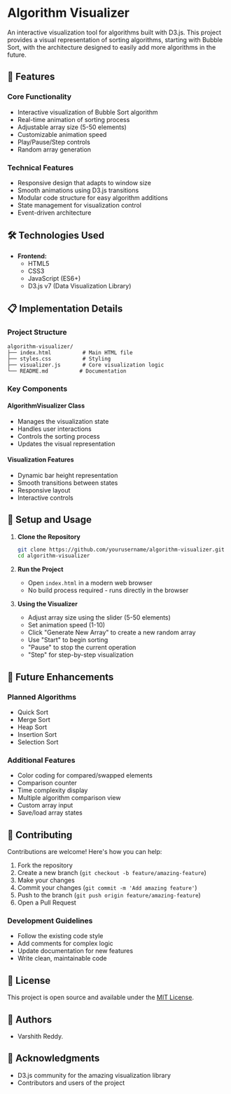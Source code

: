 # Algorithm Visualizer

An interactive visualization tool for algorithms built with D3.js. This project provides a visual representation of sorting algorithms, starting with Bubble Sort, with the architecture designed to easily add more algorithms in the future.

## 🚀 Features

### Core Functionality
- Interactive visualization of Bubble Sort algorithm
- Real-time animation of sorting process
- Adjustable array size (5-50 elements)
- Customizable animation speed
- Play/Pause/Step controls
- Random array generation

### Technical Features
- Responsive design that adapts to window size
- Smooth animations using D3.js transitions
- Modular code structure for easy algorithm additions
- State management for visualization control
- Event-driven architecture

## 🛠️ Technologies Used

- **Frontend:**
  - HTML5
  - CSS3
  - JavaScript (ES6+)
  - D3.js v7 (Data Visualization Library)

## 📋 Implementation Details

### Project Structure
```
algorithm-visualizer/
├── index.html          # Main HTML file
├── styles.css          # Styling
├── visualizer.js       # Core visualization logic
└── README.md          # Documentation
```

### Key Components

#### AlgorithmVisualizer Class
- Manages the visualization state
- Handles user interactions
- Controls the sorting process
- Updates the visual representation

#### Visualization Features
- Dynamic bar height representation
- Smooth transitions between states
- Responsive layout
- Interactive controls

## 🚀 Setup and Usage

1. **Clone the Repository**
   ```bash
   git clone https://github.com/yourusername/algorithm-visualizer.git
   cd algorithm-visualizer
   ```

2. **Run the Project**
   - Open `index.html` in a modern web browser
   - No build process required - runs directly in the browser

3. **Using the Visualizer**
   - Adjust array size using the slider (5-50 elements)
   - Set animation speed (1-10)
   - Click "Generate New Array" to create a new random array
   - Use "Start" to begin sorting
   - "Pause" to stop the current operation
   - "Step" for step-by-step visualization

## 🔮 Future Enhancements

### Planned Algorithms
- Quick Sort
- Merge Sort
- Heap Sort
- Insertion Sort
- Selection Sort

### Additional Features
- Color coding for compared/swapped elements
- Comparison counter
- Time complexity display
- Multiple algorithm comparison view
- Custom array input
- Save/load array states

## 🤝 Contributing

Contributions are welcome! Here's how you can help:

1. Fork the repository
2. Create a new branch (`git checkout -b feature/amazing-feature`)
3. Make your changes
4. Commit your changes (`git commit -m 'Add amazing feature'`)
5. Push to the branch (`git push origin feature/amazing-feature`)
6. Open a Pull Request

### Development Guidelines
- Follow the existing code style
- Add comments for complex logic
- Update documentation for new features
- Write clean, maintainable code

## 📝 License

This project is open source and available under the [MIT License](LICENSE).

## 👥 Authors

- Varshith Reddy.

## 🙏 Acknowledgments

- D3.js community for the amazing visualization library
- Contributors and users of the project
